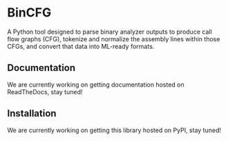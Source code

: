 # BinCFG

A Python tool designed to parse binary analyzer outputs to produce call flow graphs (CFG), tokenize and normalize the assembly
lines within those CFGs, and convert that data into ML-ready formats.


## Documentation

We are currently working on getting documentation hosted on ReadTheDocs, stay tuned!

## Installation

We are currently working on getting this library hosted on PyPI, stay tuned!
